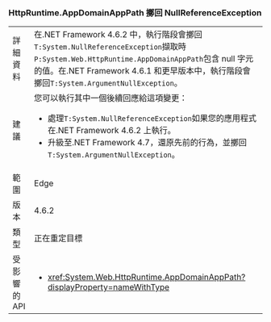 ### <a name="httpruntimeappdomainapppath-throws-a-nullreferenceexception"></a>HttpRuntime.AppDomainAppPath 擲回 NullReferenceException

|   |   |
|---|---|
|詳細資料|在.NET Framework 4.6.2 中，執行階段會擲回<code>T:System.NullReferenceException</code>擷取時<code>P:System.Web.HttpRuntime.AppDomainAppPath</code>包含 null 字元的值。在.NET Framework 4.6.1 和更早版本中，執行階段會擲回<code>T:System.ArgumentNullException</code>。|
|建議|您可以執行其中一個後續回應給這項變更：<ul><li>處理<code>T:System.NullReferenceException</code>如果您的應用程式在.NET Framework 4.6.2 上執行。</li><li>升級至.NET Framework 4.7，還原先前的行為，並擲回<code>T:System.ArgumentNullException</code>。</li></ul>|
|範圍|Edge|
|版本|4.6.2|
|類型|正在重定目標|
|受影響的 API|<ul><li><xref:System.Web.HttpRuntime.AppDomainAppPath?displayProperty=nameWithType></li></ul>|

